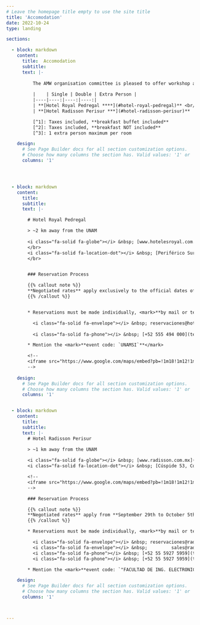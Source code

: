 ```yaml
---
# Leave the homepage title empty to use the site title
title: 'Accomodation'
date: 2022-10-24
type: landing

sections:

  - block: markdown
    content:
      title:  Accomodation
      subtitle: 
      text: |-
          
          The AMW organisation committee is pleased to offer workshop attendees hotel options at negotiated rates. See below for more information about each hotel and the reservation process. 
          
          |    | Single | Double | Extra Person |
          |----|----:|----:|----:|
          | **[Hotel Royal Pedregal ****](#hotel-royal-pedregal)** <br/> | **$ 1,907 MXN** [^1] </br> `~$99 USD`  | **$ 2,265 MXN** [^1] </br> `~$118 USD` </br>  | **$ 341 MXN** [^2] </br> `~$18 USD`
          | **[Hotel Radisson Perisur ***](#hotel-radisson-perisur)** | **$ 1,554 MXN** [^2] </br> `~$81 USD` | **$ 1,554 MXN** [^2] [^3] </br> `~$81 USD` | - 

          [^1]: Taxes included, **breakfast buffet included**
          [^2]: Taxes included, **breakfast NOT included**
          [^3]: 1 extra person maximum per room          

    design:
      # See Page Builder docs for all section customization options.
      # Choose how many columns the section has. Valid values: '1' or '2'.
      columns: '1'    




  - block: markdown
    content:
      title: 
      subtitle: 
      text: |-

        # Hotel Royal Pedregal

        > ~2 km away from the UNAM
        
        <i class="fa-solid fa-globe"></i> &nbsp; [www.hotelesroyal.com.mx](https://www.hotelesroyal.com.mx/en)
        </br>
        <i class="fa-solid fa-location-dot"></i> &nbsp; [Periférico Sur 4363, Col. Jardines en la montaña, Del. Tlalpan, Mexico City](https://maps.app.goo.gl/uQvYdcxHzRZEjdiQ9)
        </br>


        ### Reservation Process

        {{% callout note %}}
        **Negotiated rates** apply exclusively to the official dates of the event (**from October 4th to 6th, 2024**), and also **apply 3 days before and 3 days after the event**.
        {{% /callout %}}


        * Reservations must be made individually, <mark>**by mail or telephone**</mark>: 

          <i class="fa-solid fa-envelope"></i> &nbsp; reservaciones@hotelesroyal.com.mx
          
          <i class="fa-solid fa-phone"></i> &nbsp; [+52 555 494 000](tel:+52555494000) ext. 6153

        * Mention the <mark>**event code: `UNAMSI`**</mark> 

        <!--
        <iframe src="https://www.google.com/maps/embed?pb=!1m18!1m12!1m3!1d12977.000691547943!2d-99.20326916407232!3d19.299089418238633!2m3!1f0!2f0!3f0!3m2!1i1024!2i768!4f13.1!3m3!1m2!1s0x85cdffdb2894cd8d%3A0x4ae3fc4f6f9b2130!2sRoyal%20Pedregal!5e0!3m2!1sen!2sfr!4v1722710019760!5m2!1sen!2sfr" width="600" height="450" style="border:0;" allowfullscreen="" loading="lazy" referrerpolicy="no-referrer-when-downgrade"></iframe>
        -->
        
    design:
      # See Page Builder docs for all section customization options.
      # Choose how many columns the section has. Valid values: '1' or '2'.
      columns: '1'  


  - block: markdown
    content:
      title: 
      subtitle: 
      text: |-
        # Hotel Radisson Perisur
        
        > ~1 km away from the UNAM

        <i class="fa-solid fa-globe"></i> &nbsp; [www.radisson.com.mx](https://www.radisson.com.mx/en)  
        <i class="fa-solid fa-location-dot"></i> &nbsp; [Cúspide 53, Col. Parques del Pedregal, Del. Tlalpan, Mexico City](https://maps.app.goo.gl/sZ27RnRZHnfraPcs8)

        <!--
        <iframe src="https://www.google.com/maps/embed?pb=!1m18!1m12!1m3!1d3765.5457417764205!2d-99.19205798960651!3d19.302110881874285!2m3!1f0!2f0!3f0!3m2!1i1024!2i768!4f13.1!3m3!1m2!1s0x85ce01be42400001%3A0x7771a41175f42dec!2sRadisson%20Paraiso%20Hotel%20Mexico%20City!5e0!3m2!1sen!2sfr!4v1722709194626!5m2!1sen!2sfr" width="600" height="450" style="border:0;" allowfullscreen="" loading="lazy" referrerpolicy="no-referrer-when-downgrade"></iframe>
        -->

        ### Reservation Process

        {{% callout note %}}
        **Negotiated rates** apply from **September 29th to October 5th, 2024**
        {{% /callout %}}

        * Reservations must be made individually, <mark>**by mail or telephone**</mark>: 

          <i class="fa-solid fa-envelope"></i> &nbsp; reservaciones@radisson.com.mx    
          <i class="fa-solid fa-envelope"></i> &nbsp;         sales@radisson.com.mx    
          <i class="fa-solid fa-phone"></i> &nbsp; [+52 55 5927 5959](tel:+525559275959) ext. **1361** (reservaciones)    
          <i class="fa-solid fa-phone"></i> &nbsp; [+52 55 5927 5959](tel:+525559275959) ext. **1370**, **1280** (sales)

        * Mention the <mark>**event code: `"FACULTAD DE ING. ELECTRONICA UNAM"`**</mark>         

    design:
      # See Page Builder docs for all section customization options.
      # Choose how many columns the section has. Valid values: '1' or '2'.
      columns: '1'  



---
```


